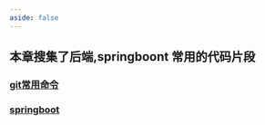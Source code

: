 ```yaml
---
aside: false
---
```


## 本章搜集了**后端,springboont** 常用的代码片段
### [git常用命令](/code/back/gitOrder.md)
###  [springboot](/code/back/springboot.md)

